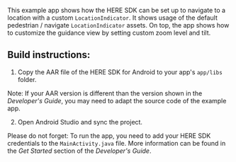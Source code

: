 This example app shows how the HERE SDK can be set up to navigate to a location with a custom `LocationIndicator`. It shows usage of the default pedestrian / navigate `LocationIndicator` assets. On top, the app shows how to customize the guidance view by setting custom zoom level and tilt.

Build instructions:
-------------------

1) Copy the AAR file of the HERE SDK for Android to your app's `app/libs` folder.

Note: If your AAR version is different than the version shown in the _Developer's Guide_, you may need to adapt the source code of the example app.

2) Open Android Studio and sync the project.

Please do not forget: To run the app, you need to add your HERE SDK credentials to the `MainActivity.java` file. More information can be found in the _Get Started_ section of the _Developer's Guide_.
